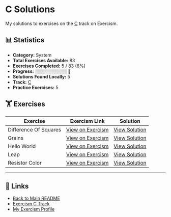 # C Solutions

My solutions to exercises on the [C](https://exercism.org/tracks/c) track on Exercism.

## 📊 Statistics

- **Category:** System
- **Total Exercises Available:** 83
- **Exercises Completed:** 5 / 83 (6%)
- **Progress:** ░░░░░░░░░░ 🔴
- **Solutions Found Locally:** 5
- **Track:** [C](https://exercism.org/tracks/c)
- **Practice Exercises:** 5

## 🏋️ Exercises

| Exercise | Exercism Link | Solution |
|----------|---------------|----------|
| Difference Of Squares | [View on Exercism](https://exercism.org/tracks/c/exercises/difference-of-squares) | [View Solution](difference-of-squares/README.md) |
| Grains | [View on Exercism](https://exercism.org/tracks/c/exercises/grains) | [View Solution](grains/README.md) |
| Hello World | [View on Exercism](https://exercism.org/tracks/c/exercises/hello-world) | [View Solution](hello-world/README.md) |
| Leap | [View on Exercism](https://exercism.org/tracks/c/exercises/leap) | [View Solution](leap/README.md) |
| Resistor Color | [View on Exercism](https://exercism.org/tracks/c/exercises/resistor-color) | [View Solution](resistor-color/README.md) |

---

## 🔗 Links

- [Back to Main README](../README.md)
- [Exercism C Track](https://exercism.org/tracks/c)
- [My Exercism Profile](https://exercism.org/profiles/princemuel)
